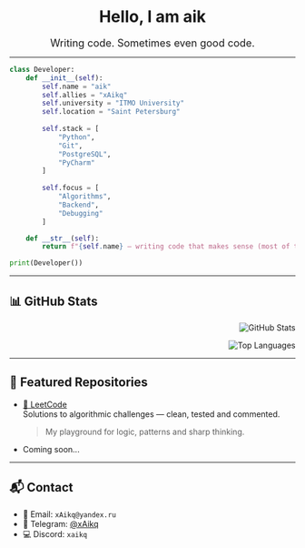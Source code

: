 <h1 align="center">Hello, I am aik</h1>
<p align="center"><span style="font-size: 18px;">Writing code. Sometimes even good code.</span></p>


---

```python
class Developer:
    def __init__(self):
        self.name = "aik"
        self.allies = "xAikq"
        self.university = "ITMO University"
        self.location = "Saint Petersburg"
        
        self.stack = [
            "Python", 
            "Git", 
            "PostgreSQL", 
            "PyCharm"
        ]
        
        self.focus = [
            "Algorithms",
            "Backend",
            "Debugging"
        ]

    def __str__(self):
        return f"{self.name} — writing code that makes sense (most of the time)"

print(Developer())
```

---

## 📊 GitHub Stats

<p align="right"> <img src="https://github-readme-stats.vercel.app/api?username=xAikq&show_icons=true&theme=default" alt="GitHub Stats" /> </p> <p align="right"> <img src="https://github-readme-stats.vercel.app/api/top-langs/?username=xAikq&layout=compact&theme=default&langs_count=6" alt="Top Languages" /> </p>

---

## 📂 Featured Repositories

- [🔹 LeetCode](https://github.com/xAikq/leetcode)  
    Solutions to algorithmic challenges — clean, tested and commented.  
    > My playground for logic, patterns and sharp thinking.
- Coming soon...

---

## 📬 Contact

- 📧 Email: `xAikq@yandex.ru`
- 💬 Telegram: [@xAikq](https://t.me/xAikq)
- 💻 Discord: `xaikq`